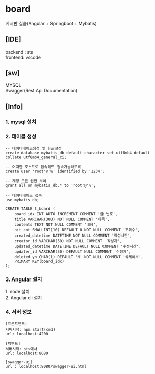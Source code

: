 # board
게시판 실습(Angular + Springboot + Mybatis)

<h2>[IDE]</h2>

backend : sts<br>
frontend: vscode

<h2>[sw]</h2>

MYSQL<br>
Swagger(Rest Api Documentation)

<h2>[Info]</h2>

<h3>1. mysql 설치</h3>
<h3>2. 테이블 생성</h3> 
  
  ```
  -- 데이터베이스생성 및 한글설정
  create database mybatis_db default character set utf8mb4 default collate utf8mb4_general_ci;

  -- 어떠한 호스트로 접속해도 접속가능하도록 
  create user 'root'@'%' identified by '1234';

  -- 계정 모든 권한 부여
  grant all on mybatis_db.* to 'root'@'%';

  -- 데이터베이스 접속
  use mybatis_db;

  CREATE TABLE t_board (
      board_idx INT AUTO_INCREMENT COMMENT '글 번호',
      title VARCHAR(300) NOT NULL COMMENT '제목',
      contents TEXT NOT NULL COMMENT '내용',
      hit_cnt SMALLINT(10) DEFAULT 0 NOT NULL COMMENT '조회수',
      created_datetime DATETIME NOT NULL COMMENT '작성시간',
      creator_id VARCHAR(50) NOT NULL COMMENT '작성자',
      updated_datetime DATETIME DEFAULT NULL COMMENT '수정시간',
      updater_id VARCHAR(50) DEFAULT NULL COMMENT '수정자',
      deleted_yn CHAR(1) DEFAULT 'N' NOT NULL COMMENT '삭제여부',
      PRIMARY KEY(board_idx)
  );
  ```
  <h3>3. Angular 설치</h3>
   1. node 설치 <br>
   2. Angular cli 설치
   
  <h3>4. 서버 정보</h3>
  
    [프론트엔드]
    서버시작: npm start(cmd)
    url: localhost:4200

    [벡엔드]
    서버시작: sts에서
    url: localhost:8080

    [swagger-ui]
    url : localhost:8080/swagger-ui.html
